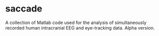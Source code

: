 # saccade
A collection of Matlab code used for the analysis of simultaneously recorded human intracranial EEG and eye-tracking data. Alpha version.
